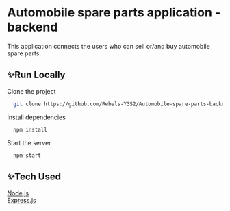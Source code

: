 # Automobile spare parts application - backend
This application connects the users who can sell or/and buy automobile spare parts.

## ✨Run Locally

Clone the project

```bash
  git clone https://github.com/Rebels-Y3S2/Automobile-spare-parts-backend.git
```

Install dependencies

```bash
  npm install
```

Start the server

```bash
  npm start
```

## ✨Tech Used

[Node.js](https://nodejs.org/en/)  
[Express.js](https://expressjs.com/)
